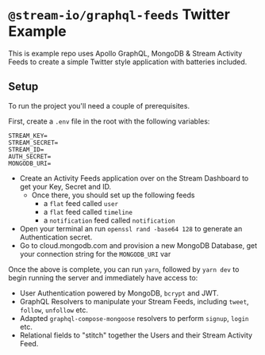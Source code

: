 # `@stream-io/graphql-feeds` Twitter Example

This is example repo uses Apollo GraphQL, MongoDB & Stream Activity Feeds to create a simple Twitter style application with batteries included.

## Setup

To run the project you'll need a couple of prerequisites.

First, create a `.env` file in the root with the following variables:

```
STREAM_KEY=
STREAM_SECRET=
STREAM_ID=
AUTH_SECRET=
MONGODB_URI=
```

- Create an Activity Feeds application over on the Stream Dashboard to get your Key, Secret and ID.
  - Once there, you should set up the following feeds
    - a `flat` feed called `user`
    - a `flat` feed called `timeline`
    - a `notification` feed called `notification`
- Open your terminal an run `openssl rand -base64 128` to generate an Authentication secret.
- Go to cloud.mongodb.com and provision a new MongoDB Database, get your connection string for the `MONGODB_URI` var

Once the above is complete, you can run `yarn`, followed by `yarn dev` to begin running the server and immediately have access to:

- User Authentication powered by MongoDB, `bcrypt` and JWT.
- GraphQL Resolvers to manipulate your Stream Feeds, including `tweet`, `follow`, `unfollow` etc.
- Adapted `graphql-compose-mongoose` resolvers to perform `signup`, `login` etc.
- Relational fields to "stitch" together the Users and their Stream Activity Feed.
